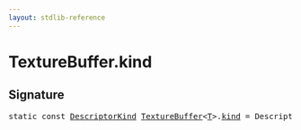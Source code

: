 ```yaml
---
layout: stdlib-reference
---
```


# TextureBuffer<T>.kind

## Signature
<pre>
<span class='code_keyword'>static</span> <span class='code_keyword'>const</span> <a href="../types/descriptorkind-0a/index.html" class="code_type">DescriptorKind</a> <a href="../types/texturebuffer-07/index.html" class="code_type">TextureBuffer</a>&lt;<a href="../types/texturebuffer-07/index.html#typeparam-T" class="code_type">T</a>&gt;.<a href="kind.html" class="code_var">kind</a> = DescriptorKind\.Buffer;
</pre>

